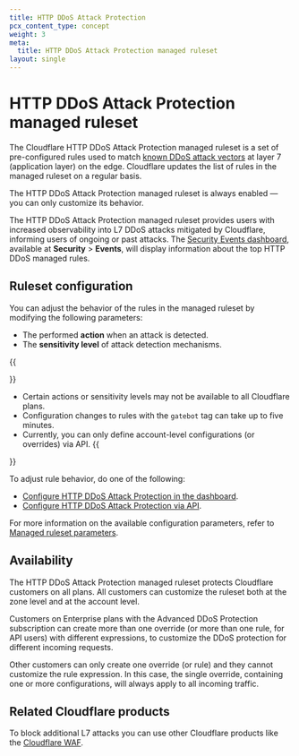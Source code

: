 ```yaml
---
title: HTTP DDoS Attack Protection
pcx_content_type: concept
weight: 3
meta:
  title: HTTP DDoS Attack Protection managed ruleset
layout: single
---
```


# HTTP DDoS Attack Protection managed ruleset

The Cloudflare HTTP DDoS Attack Protection managed ruleset is a set of pre-configured rules used to match [known DDoS attack vectors](/ddos-protection/about/attack-coverage/) at layer 7 (application layer) on the edge. Cloudflare updates the list of rules in the managed ruleset on a regular basis.

The HTTP DDoS Attack Protection managed ruleset is always enabled — you can only customize its behavior.

The HTTP DDoS Attack Protection managed ruleset provides users with increased observability into L7 DDoS attacks mitigated by Cloudflare, informing users of ongoing or past attacks. The [Security Events dashboard](/waf/security-events/), available at **Security** > **Events**, will display information about the top HTTP DDoS managed rules.

## Ruleset configuration

You can adjust the behavior of the rules in the managed ruleset by modifying the following parameters:

* The performed **action** when an attack is detected.
* The **sensitivity level** of attack detection mechanisms.

{{<Aside type="note" header="Notes">}}
* Certain actions or sensitivity levels may not be available to all Cloudflare plans.
* Configuration changes to rules with the `gatebot` tag can take up to five minutes.
* Currently, you can only define account-level configurations (or overrides) via API.
{{</Aside>}}

To adjust rule behavior, do one of the following:

* [Configure HTTP DDoS Attack Protection in the dashboard](/ddos-protection/managed-rulesets/http/configure-dashboard/).
* [Configure HTTP DDoS Attack Protection via API](/ddos-protection/managed-rulesets/http/configure-api/).

For more information on the available configuration parameters, refer to [Managed ruleset parameters](/ddos-protection/managed-rulesets/http/override-parameters/).

## Availability

The HTTP DDoS Attack Protection managed ruleset protects Cloudflare customers on all plans. All customers can customize the ruleset both at the zone level and at the account level.

Customers on Enterprise plans with the Advanced DDoS Protection subscription can create more than one override (or more than one rule, for API users) with different expressions, to customize the DDoS protection for different incoming requests.

Other customers can only create one override (or rule) and they cannot customize the rule expression. In this case, the single override, containing one or more configurations, will always apply to all incoming traffic.

## Related Cloudflare products

To block additional L7 attacks you can use other Cloudflare products like the [Cloudflare WAF](/waf/).
